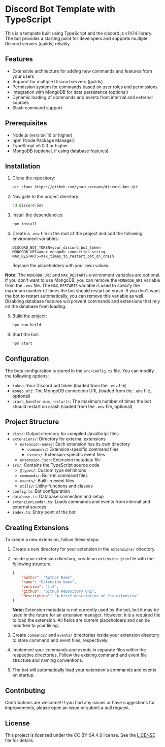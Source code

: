# Discord Bot Template with TypeScript

This is a template built using TypeScript and the discord.js v14.14 library. The bot provides a starting point for developers and supports multiple Discord servers (guilds) reliably.

## Features

- Extensible architecture for adding new commands and features from your users
- Support for multiple Discord servers (guilds)
- Permission system for commands based on user roles and permissions
- Integration with MongoDB for data persistence (optional)
- Dynamic loading of commands and events from internal and external sources
- Slash command support

## Prerequisites

- Node.js (version 16 or higher)
- npm (Node Package Manager)
- TypeScript v5.0.0 or higher
- MongoDB (optional, if using database features)

## Installation

1. Clone the repository:

    ```bash
    git clone https://github.com/yourusername/discord-bot.git
    ```

2. Navigate to the project directory:

    ```bash
   cd discord-bot
    ```
   
3. Install the dependencies:

    ```bash
    npm install
    ```
   
4. Create a `.env` file in the root of the project and add the following environment variables:

    ```env
    DISCORD_BOT_TOKEN=your_discord_bot_token
    MONGODB_URI=your_mongodb_connection_string
    MAX_RESTARTS=max_times_to_restart_bot_on_crash
    ```
   
    Replace the placeholders with your own values.

**Note:** The `MONGODB_URI` and `MAX_RESTARTS` environment variables are optional. If you don't want to use MongoDB, you can remove the `MONGODB_URI` variable from the `.env` file. The `MAX_RESTARTS` variable is used to specify the maximum number of times the bot should restart on crash. If you don't want the bot to restart automatically, you can remove this variable as well. Disabling database features will prevent commands and extensions that rely on the database from loading.
   
5. Build the project:

    ```bash
    npm run build
    ```
   
6. Start the bot:

    ```bash
    npm start
    ```
   
## Configuration

The bots configuration is stored in the `src/config.ts` file. You can modify the following options:

* `token`: Your Discord bot token (loaded from the `.env` file)
* `mongo_uri`: The MongoDB connection URL (loaded from the `.env` file, optional)
* `crash_handler.max_restarts`: The maximum number of times the bot should restart on crash (loaded from the `.env` file, optional)

## Project Structure

* `dist/`: Output directory for compiled JavaScript files
* `extensions/`: Directory for external extensions
    * `extension-name/`: Each extension has its own directory 
      * `commands/`: Extension-specific command files 
      * `events/`: Extension-specific event files 
    * `extension.json`: Extension metadata file
* `src/`: Contains the TypeScript source code
    * `@types/`: Custom type definitions
    * `commands/`: Built-in command files 
    * `events/`: Built-in event files 
    * `utils/`: Utility functions and classes
* `config.ts`: Bot configuration
* `database.ts`: Database connection and setup
* `extensionLoader.ts`: Loads commands and events from internal and external sources
* `index.ts`: Entry point of the bot

## Creating Extensions

To create a new extension, follow these steps:

1. Create a new directory for your extension in the `extensions/` directory.
2. Inside your extension directory, create an `extension.json` file with the following structure:

    ```json
    {
        "author": "Author Name",
        "name": "Extension Name",
        "version": "1.0",
        "github": "GitHub Repository URL",
        "description": "A brief description of the extension"
    }
    ```
   **Note:** Extension metadata is not currently used by the bot, but it may be used in the future for an extension manager. However, it is a required file to load the extension. All fields are current placeholders and can be modified to your liking.

3. Create `commands/` and `events/` directories inside your extension directory to store command and event files, respectively.
4. Implement your commands and events in separate files within the respective directories. Follow the existing command and event file structure and naming conventions.
5. The bot will automatically load your extension's commands and events on startup.

## Contributing
Contributions are welcome! If you find any issues or have suggestions for improvements, please open an issue or submit a pull request.

## License
This project is licensed under the CC BY-SA 4.0 license. See the [LICENSE](LICENSE) file for details.